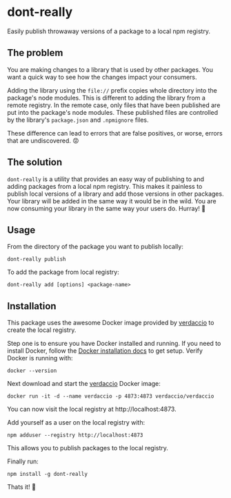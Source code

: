 # dont-really

Easily publish throwaway versions of a package to a local npm registry.

## The problem

You are making changes to a library that is used by other packages. You want a quick way to see how the changes impact your consumers.

Adding the library using the `file://` prefix copies whole directory into the package's node modules. This is different to adding the library from a remote registry. In the remote case, only files that have been published are put into the package's node modules. These published files are controlled by the library's `package.json` and `.npmignore` files.

These difference can lead to errors that are false positives, or worse, errors that are undiscovered. 😡

## The solution

`dont-really` is a utility that provides an easy way of publishing to and adding packages from a local npm registry. This makes it painless to publish local versions of a library and add those versions in other packages. Your library will be added in the same way it would be in the wild. You are now consuming your library in the same way your users do. Hurray! 🙌

## Usage

From the directory of the package you want to publish locally:

```
dont-really publish
```

To add the package from local registry:

```
dont-really add [options] <package-name>
```

## Installation

This package uses the awesome Docker image provided by [verdaccio](https://github.com/verdaccio/verdaccio) to create the local registry.

Step one is to ensure you have Docker installed and running. If you need to install Docker, follow the [Docker installation docs](https://docs.docker.com/install/) to get setup. Verify Docker is running with:

```
docker --version
```

Next download and start the [verdaccio](https://github.com/verdaccio/verdaccio) Docker image:

```
docker run -it -d --name verdaccio -p 4873:4873 verdaccio/verdaccio
```

You can now visit the local registry at http://localhost:4873.

Add yourself as a user on the local registry with:

```
npm adduser --registry http://localhost:4873
```

This allows you to publish packages to the local registry.

Finally run:

```
npm install -g dont-really
```

Thats it! 🎉
